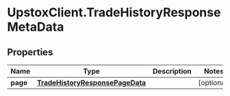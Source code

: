 # UpstoxClient.TradeHistoryResponseMetaData

## Properties
Name | Type | Description | Notes
------------ | ------------- | ------------- | -------------
**page** | [**TradeHistoryResponsePageData**](TradeHistoryResponsePageData.md) |  | [optional] 
